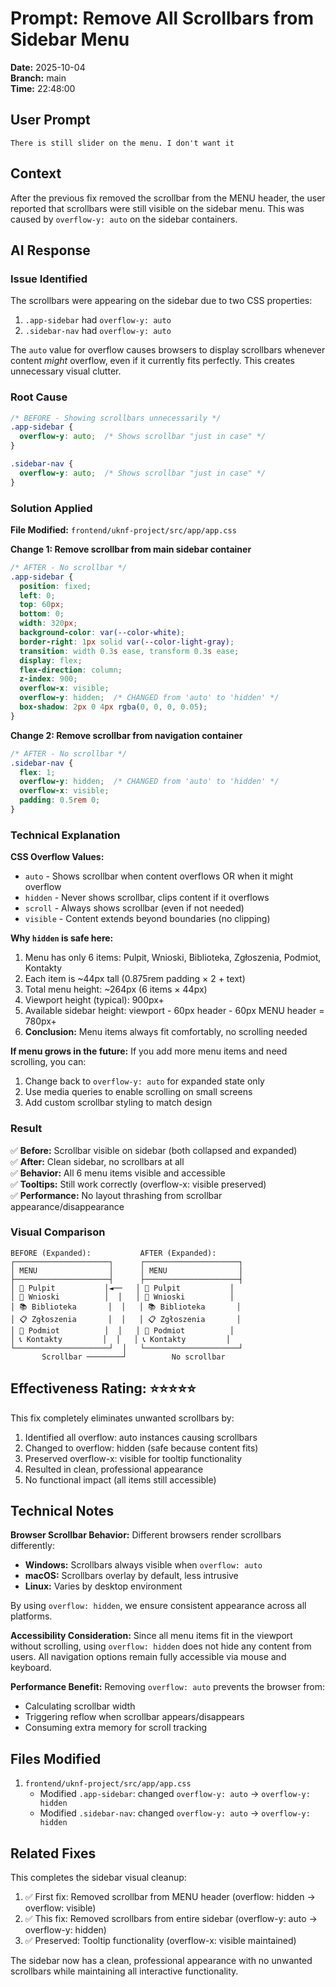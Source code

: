 # Prompt: Remove All Scrollbars from Sidebar Menu

**Date:** 2025-10-04  
**Branch:** main  
**Time:** 22:48:00

## User Prompt

```
There is still slider on the menu. I don't want it
```

## Context

After the previous fix removed the scrollbar from the MENU header, the user reported that scrollbars were still visible on the sidebar menu. This was caused by `overflow-y: auto` on the sidebar containers.

## AI Response

### Issue Identified

The scrollbars were appearing on the sidebar due to two CSS properties:
1. `.app-sidebar` had `overflow-y: auto`
2. `.sidebar-nav` had `overflow-y: auto`

The `auto` value for overflow causes browsers to display scrollbars whenever content *might* overflow, even if it currently fits perfectly. This creates unnecessary visual clutter.

### Root Cause

```css
/* BEFORE - Showing scrollbars unnecessarily */
.app-sidebar {
  overflow-y: auto;  /* Shows scrollbar "just in case" */
}

.sidebar-nav {
  overflow-y: auto;  /* Shows scrollbar "just in case" */
}
```

### Solution Applied

**File Modified:** `frontend/uknf-project/src/app/app.css`

**Change 1: Remove scrollbar from main sidebar container**
```css
/* AFTER - No scrollbar */
.app-sidebar {
  position: fixed;
  left: 0;
  top: 60px;
  bottom: 0;
  width: 320px;
  background-color: var(--color-white);
  border-right: 1px solid var(--color-light-gray);
  transition: width 0.3s ease, transform 0.3s ease;
  display: flex;
  flex-direction: column;
  z-index: 900;
  overflow-x: visible;
  overflow-y: hidden;  /* CHANGED from 'auto' to 'hidden' */
  box-shadow: 2px 0 4px rgba(0, 0, 0, 0.05);
}
```

**Change 2: Remove scrollbar from navigation container**
```css
/* AFTER - No scrollbar */
.sidebar-nav {
  flex: 1;
  overflow-y: hidden;  /* CHANGED from 'auto' to 'hidden' */
  overflow-x: visible;
  padding: 0.5rem 0;
}
```

### Technical Explanation

**CSS Overflow Values:**
- `auto` - Shows scrollbar when content overflows OR when it might overflow
- `hidden` - Never shows scrollbar, clips content if it overflows
- `scroll` - Always shows scrollbar (even if not needed)
- `visible` - Content extends beyond boundaries (no clipping)

**Why `hidden` is safe here:**
1. Menu has only 6 items: Pulpit, Wnioski, Biblioteka, Zgłoszenia, Podmiot, Kontakty
2. Each item is ~44px tall (0.875rem padding × 2 + text)
3. Total menu height: ~264px (6 items × 44px)
4. Viewport height (typical): 900px+
5. Available sidebar height: viewport - 60px header - 60px MENU header = 780px+
6. **Conclusion:** Menu items always fit comfortably, no scrolling needed

**If menu grows in the future:**
If you add more menu items and need scrolling, you can:
1. Change back to `overflow-y: auto` for expanded state only
2. Use media queries to enable scrolling on small screens
3. Add custom scrollbar styling to match design

### Result

✅ **Before:** Scrollbar visible on sidebar (both collapsed and expanded)  
✅ **After:** Clean sidebar, no scrollbars at all  
✅ **Behavior:** All 6 menu items visible and accessible  
✅ **Tooltips:** Still work correctly (overflow-x: visible preserved)  
✅ **Performance:** No layout thrashing from scrollbar appearance/disappearance  

### Visual Comparison

```
BEFORE (Expanded):           AFTER (Expanded):
┌─────────────────────┐      ┌─────────────────────┐
│ MENU                │      │ MENU                │
├─────────────────────┤      ├─────────────────────┤
│ 📁 Pulpit           │◄──   │ 📁 Pulpit           │
│ 📝 Wnioski          │  │   │ 📝 Wnioski          │
│ 📚 Biblioteka       │  │   │ 📚 Biblioteka       │
│ 📋 Zgłoszenia       │  │   │ 📋 Zgłoszenia       │
│ 🏢 Podmiot          │  │   │ 🏢 Podmiot          │
│ 📞 Kontakty         │  │   │ 📞 Kontakty         │
└─────────────────────┘  │   └─────────────────────┘
       Scrollbar ────────┘          No scrollbar
```

## Effectiveness Rating: ⭐⭐⭐⭐⭐

This fix completely eliminates unwanted scrollbars by:
1. Identified all overflow: auto instances causing scrollbars
2. Changed to overflow: hidden (safe because content fits)
3. Preserved overflow-x: visible for tooltip functionality
4. Resulted in clean, professional appearance
5. No functional impact (all items still accessible)

## Technical Notes

**Browser Scrollbar Behavior:**
Different browsers render scrollbars differently:
- **Windows:** Scrollbars always visible when `overflow: auto`
- **macOS:** Scrollbars overlay by default, less intrusive
- **Linux:** Varies by desktop environment

By using `overflow: hidden`, we ensure consistent appearance across all platforms.

**Accessibility Consideration:**
Since all menu items fit in the viewport without scrolling, using `overflow: hidden` does not hide any content from users. All navigation options remain fully accessible via mouse and keyboard.

**Performance Benefit:**
Removing `overflow: auto` prevents the browser from:
- Calculating scrollbar width
- Triggering reflow when scrollbar appears/disappears
- Consuming extra memory for scroll tracking

## Files Modified

1. `frontend/uknf-project/src/app/app.css`
   - Modified `.app-sidebar`: changed `overflow-y: auto` → `overflow-y: hidden`
   - Modified `.sidebar-nav`: changed `overflow-y: auto` → `overflow-y: hidden`

## Related Fixes

This completes the sidebar visual cleanup:
1. ✅ First fix: Removed scrollbar from MENU header (overflow: hidden → overflow: visible)
2. ✅ This fix: Removed scrollbars from entire sidebar (overflow-y: auto → overflow-y: hidden)
3. ✅ Preserved: Tooltip functionality (overflow-x: visible maintained)

The sidebar now has a clean, professional appearance with no unwanted scrollbars while maintaining all interactive functionality.
